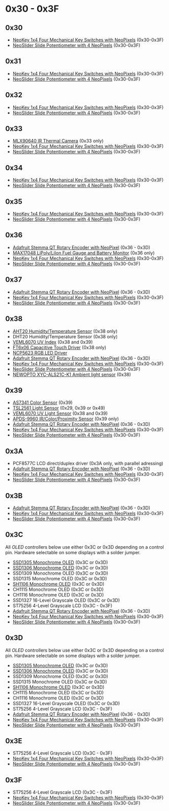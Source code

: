 # 0x30 - 0x3F

## 0x30
- [NeoKey 1x4 Four Mechanical Key Switches with NeoPixels](https://www.adafruit.com/product/4980) (0x30-0x3F)
- [NeoSlider Slide Potentiometer with 4 NeoPixels](https://www.adafruit.com/product/5295) (0x30-0x3F)

## 0x31
- [NeoKey 1x4 Four Mechanical Key Switches with NeoPixels](https://www.adafruit.com/product/4980) (0x30-0x3F)
- [NeoSlider Slide Potentiometer with 4 NeoPixels](https://www.adafruit.com/product/5295) (0x30-0x3F)

## 0x32
- [NeoKey 1x4 Four Mechanical Key Switches with NeoPixels](https://www.adafruit.com/product/4980) (0x30-0x3F)
- [NeoSlider Slide Potentiometer with 4 NeoPixels](https://www.adafruit.com/product/5295) (0x30-0x3F)

## 0x33

- [MLX90640 IR Thermal Camera](https://adafruit.com/product/4407) (0x33 only)
- [NeoKey 1x4 Four Mechanical Key Switches with NeoPixels](https://www.adafruit.com/product/4980) (0x30-0x3F)
- [NeoSlider Slide Potentiometer with 4 NeoPixels](https://www.adafruit.com/product/5295) (0x30-0x3F)

## 0x34
- [NeoKey 1x4 Four Mechanical Key Switches with NeoPixels](https://www.adafruit.com/product/4980) (0x30-0x3F)
- [NeoSlider Slide Potentiometer with 4 NeoPixels](https://www.adafruit.com/product/5295) (0x30-0x3F)

## 0x35
- [NeoKey 1x4 Four Mechanical Key Switches with NeoPixels](https://www.adafruit.com/product/4980) (0x30-0x3F)
- [NeoSlider Slide Potentiometer with 4 NeoPixels](https://www.adafruit.com/product/5295) (0x30-0x3F)

## 0x36

- [Adafruit Stemma QT Rotary Encoder with NeoPixel](https://www.adafruit.com/product/4991) (0x36 - 0x3D)
- [MAX17048 LiPoly/LiIon Fuel Gauge and Battery Monitor](https://www.adafruit.com/product/5580) (0x36 only)
- [NeoKey 1x4 Four Mechanical Key Switches with NeoPixels](https://www.adafruit.com/product/4980) (0x30-0x3F)
- [NeoSlider Slide Potentiometer with 4 NeoPixels](https://www.adafruit.com/product/5295) (0x30-0x3F)

## 0x37

- [Adafruit Stemma QT Rotary Encoder with NeoPixel](https://www.adafruit.com/product/4991) (0x36 - 0x3D)
- [NeoKey 1x4 Four Mechanical Key Switches with NeoPixels](https://www.adafruit.com/product/4980) (0x30-0x3F)
- [NeoSlider Slide Potentiometer with 4 NeoPixels](https://www.adafruit.com/product/5295) (0x30-0x3F)

## 0x38

- [AHT20 Humidity/Temperature Sensor](https://www.adafruit.com/product/4566) (0x38 only)
- DHT20 Humidity/Temperature Sensor (0x38 only)
- [VEML6070 UV Index](https://www.adafruit.com/product/2899) (0x38 and 0x39)
- [FT6x06 Capacitive Touch Driver](https://www.adafruit.com/product/1947) (0x38 only)
- [NCP5623 RGB LED Driver](https://www.onsemi.com/products/power-management/led-drivers/linear-led-drivers/ncp5623)
- [Adafruit Stemma QT Rotary Encoder with NeoPixel](https://www.adafruit.com/product/4991) (0x36 - 0x3D)
- [NeoKey 1x4 Four Mechanical Key Switches with NeoPixels](https://www.adafruit.com/product/4980) (0x30-0x3F)
- [NeoSlider Slide Potentiometer with 4 NeoPixels](https://www.adafruit.com/product/5295) (0x30-0x3F)
- [NEWOPTO XYC-ALS21C-K1 Ambient light sensor](https://www.lcsc.com/datasheet/lcsc_datasheet_2410121701_NEWOPTO-XYC-ALS21C-K1_C2988725.pdf) (0x38)

## 0x39

- [AS7341 Color Sensor](https://www.adafruit.com/product/4698) (0x39)
- [TSL2561 Light Sensor](https://www.adafruit.com/product/439) (0x29, 0x39 or 0x49)
- [VEML6070 UV Light Sensor](https://www.adafruit.com/product/2899) (0x38 and 0x39)
- [APDS-9960 IR/Color/Proximity Sensor](https://www.adafruit.com/product/3595) (0x39 only)
- [Adafruit Stemma QT Rotary Encoder with NeoPixel](https://www.adafruit.com/product/4991) (0x36 - 0x3D)
- [NeoKey 1x4 Four Mechanical Key Switches with NeoPixels](https://www.adafruit.com/product/4980) (0x30-0x3F)
- [NeoSlider Slide Potentiometer with 4 NeoPixels](https://www.adafruit.com/product/5295) (0x30-0x3F)

## 0x3A

- PCF8577C LCD direct/duplex driver (0x3A only, with parallel adressing)
- [Adafruit Stemma QT Rotary Encoder with NeoPixel](https://www.adafruit.com/product/4991) (0x36 - 0x3D)
- [NeoKey 1x4 Four Mechanical Key Switches with NeoPixels](https://www.adafruit.com/product/4980) (0x30-0x3F)
- [NeoSlider Slide Potentiometer with 4 NeoPixels](https://www.adafruit.com/product/5295) (0x30-0x3F)

## 0x3B

- [Adafruit Stemma QT Rotary Encoder with NeoPixel](https://www.adafruit.com/product/4991) (0x36 - 0x3D)
- [NeoKey 1x4 Four Mechanical Key Switches with NeoPixels](https://www.adafruit.com/product/4980) (0x30-0x3F)
- [NeoSlider Slide Potentiometer with 4 NeoPixels](https://www.adafruit.com/product/5295) (0x30-0x3F)

## 0x3C

All _OLED_ controllers below use either 0x3C or 0x3D depending on a control pin. Hardware selectable on some displays with a solder jumper.

- [SSD1305 Monochrome OLED](https://www.adafruit.com/product/2720) (0x3C or 0x3D)
- [SSD1306 Monochrome OLED](https://www.adafruit.com/product/938) (0x3C or 0x3D)
- SSD1309 Monochrome OLED (0x3C or 0x3D)
- SSD1315 Monochrome OLED (0x3C or 0x3D)
- [SH1106 Monochrome OLED](https://www.adafruit.com/product/5228) (0x3C or 0x3D)
- CH1115 Monochrome OLED (0x3C or 0x3D)
- CH1116 Monochrome OLED (0x3C or 0x3D)
- SSD1327 16-Level Grayscale OLED (0x3C or 0x3D)
- ST75256 4-Level Grayscale LCD (0x3C - 0x3F)
- [Adafruit Stemma QT Rotary Encoder with NeoPixel](https://www.adafruit.com/product/4991) (0x36 - 0x3D)
- [NeoKey 1x4 Four Mechanical Key Switches with NeoPixels](https://www.adafruit.com/product/4980) (0x30-0x3F)
- [NeoSlider Slide Potentiometer with 4 NeoPixels](https://www.adafruit.com/product/5295) (0x30-0x3F)

## 0x3D

All _OLED_ controllers below use either 0x3C or 0x3D depending on a control pin. Hardware selectable on some displays with a solder jumper.

- [SSD1305 Monochrome OLED](https://www.adafruit.com/product/2720) (0x3C or 0x3D)
- [SSD1306 Monochrome OLED](https://www.adafruit.com/product/938) (0x3C or 0x3D)
- SSD1309 Monochrome OLED (0x3C or 0x3D)
- SSD1315 Monochrome OLED (0x3C or 0x3D)
- [SH1106 Monochrome OLED](https://www.adafruit.com/product/5228) (0x3C or 0x3D)
- CH1115 Monochrome OLED (0x3C or 0x3D)
- CH1116 Monochrome OLED (0x3C or 0x3D)
- SSD1327 16-Level Grayscale OLED (0x3C or 0x3D)
- ST75256 4-Level Grayscale LCD (0x3C - 0x3F)
- [Adafruit Stemma QT Rotary Encoder with NeoPixel](https://www.adafruit.com/product/4991) (0x36 - 0x3D)
- [NeoKey 1x4 Four Mechanical Key Switches with NeoPixels](https://www.adafruit.com/product/4980) (0x30-0x3F)
- [NeoSlider Slide Potentiometer with 4 NeoPixels](https://www.adafruit.com/product/5295) (0x30-0x3F)

## 0x3E

- ST75256 4-Level Grayscale LCD (0x3C - 0x3F)
- [NeoKey 1x4 Four Mechanical Key Switches with NeoPixels](https://www.adafruit.com/product/4980) (0x30-0x3F)
- [NeoSlider Slide Potentiometer with 4 NeoPixels](https://www.adafruit.com/product/5295) (0x30-0x3F)

## 0x3F

- ST75256 4-Level Grayscale LCD (0x3C - 0x3F)
- [NeoKey 1x4 Four Mechanical Key Switches with NeoPixels](https://www.adafruit.com/product/4980) (0x30-0x3F)
- [NeoSlider Slide Potentiometer with 4 NeoPixels](https://www.adafruit.com/product/5295) (0x30-0x3F)
